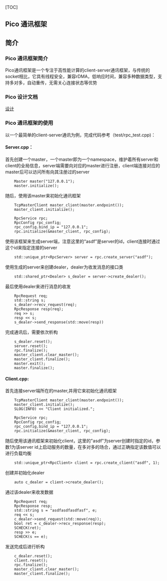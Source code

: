 [TOC]

## Pico 通讯框架

## 简介

### Pico 通讯框架简介

Pico通讯框架是一个专注于高性能计算的client-server通讯框架，与传统的socket相比，它具有线程安全，兼容rDMA，低响应时间，兼容多种数据类型，支持多对多，自动重传，无需关心连接状态等优势

### Pico 设计文档

[设计](Design.md)

### Pico 通讯框架的使用

以一个最简单的client-server通讯为例，完成代码参考（test/rpc_test.cpp)：

#### Server.cpp：

首先创建一个master，一个master即为一个namespace，维护着所有server和client的全局信息，server端需要向对应的master进行注册，client端连接对应的master后可以访问所有向其注册过的server

```
    Master master("127.0.0.1");
    master.initialize();
```

随后，使用该master来初始化通讯框架

```
    TcpMasterClient master_client(master.endpoint());
    master_client.initialize();

    RpcService rpc;
    RpcConfig rpc_config;
    rpc_config.bind_ip = "127.0.0.1";
    rpc.initialize(&master_client, rpc_config);
```

使用该框架来生成server端，注意这里的“asdf”是server的id，client连接时通过这个id来指定连接的server

```
    std::unique_ptr<RpcServer> server = rpc.create_server("asdf");
```

使用生成的server来创建dealer，dealer为收发消息的接口类

```
    std::shared_ptr<Dealer> s_dealer = server->create_dealer();
```

最后使用dealer来进行消息的收发

```
    RpcRequest req;
    std::string s;
    s_dealer->recv_request(req);
    RpcResponse resp(req);
    req >> s;
    resp << s;
    s_dealer->send_response(std::move(resp))
```

完成通讯后，需要依次析构

```
    s_dealer.reset();
    server.reset();
    rpc.finalize();
    master_client.clear_master();
    master_client.finalize();
    master.exit();
    master.finalize();
```

#### Client.cpp:

首先连接server端所在的master,并用它来初始化通讯框架

```
    TcpMasterClient master_client(master.endpoint());
    master_client.initialize();
    SLOG(INFO) << "Client initialized.";

    RpcService rpc;
    RpcConfig rpc_config;
    rpc_config.bind_ip = "127.0.0.1";
    rpc.initialize(&master_client, rpc_config);
```

随后使用该通讯框架来初始化client，这里的"asdf"为server创建时指定的id，参数1为该server id上启动服务的数量，在多对多的场合，通过正确指定该数值可以进行负载均衡

```
    std::unique_ptr<RpcClient> client = rpc.create_client("asdf", 1);
```

创建并初始化dealer

```
    auto c_dealer = client->create_dealer();
```

通过该dealer来收发数据

```
    RpcRequest req;
    RpcResponse resp;
    std::string s = "asdfasdfasdfasf", e;
    req << s;
    c_dealer->send_request(std::move(req));
    bool ret = c_dealer->recv_response(resp);
    SCHECK(ret);
    resp >> e;
    SCHECK(s == e);
```

发送完成后进行析构

```
    c_dealer.reset();
    client.reset();
    rpc.finalize();
    master_client.clear_master();
    master_client.finalize();
```